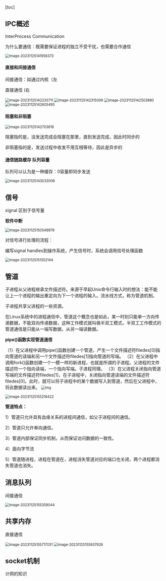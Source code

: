 [toc]

## IPC概述

InterProcess Communication

为什么要通信：既需要保证进程的独立不受干扰，也需要合作通信

<img src="./image/image_11.3%20%E8%BF%9B%E7%A8%8B%E9%97%B4%E9%80%9A%E4%BF%A1IPC/image-20231125141956373.png" alt="image-20231125141956373" style="zoom:80%;" />

#### 直接和间接通信

间接通信：如通过内核（左

直接通信  (右

<img src="./image/image_11.3%20%E8%BF%9B%E7%A8%8B%E9%97%B4%E9%80%9A%E4%BF%A1IPC/image-20231125142235711.png" alt="image-20231125142235711" style="zoom:80%;" />

<img src="./image/image_11.3%20%E8%BF%9B%E7%A8%8B%E9%97%B4%E9%80%9A%E4%BF%A1IPC/image-20231125142315009.png" alt="image-20231125142315009" style="zoom:80%;" />

<img src="./image/image_11.3%20%E8%BF%9B%E7%A8%8B%E9%97%B4%E9%80%9A%E4%BF%A1IPC/image-20231125142503880.png" alt="image-20231125142503880" style="zoom:80%;" />

<img src="./image/image_11.3%20%E8%BF%9B%E7%A8%8B%E9%97%B4%E9%80%9A%E4%BF%A1IPC/image-20231125142605495.png" alt="image-20231125142605495" style="zoom:80%;" />

#### 阻塞和非阻塞

<img src="./image/image_11.3%20%E8%BF%9B%E7%A8%8B%E9%97%B4%E9%80%9A%E4%BF%A1IPC/image-20231125142703616.png" alt="image-20231125142703616" style="zoom:80%;" />

阻塞指的是，没发送完成会阻塞在那里，直到发送完成，因此时同步的

非阻塞指的是，发送过程中收发不用互相等待，因此是异步的

#### 通信链路缓存 队列容量

队列可以认为是一种缓存：0容量即同步发送

<img src="./image/image_11.3%20%E8%BF%9B%E7%A8%8B%E9%97%B4%E9%80%9A%E4%BF%A1IPC/image-20231125143033006.png" alt="image-20231125143033006" style="zoom:80%;" />

## 信号

signal  区别于信号量

**软件中断**

<img src="./image/image_11.3%20%E8%BF%9B%E7%A8%8B%E9%97%B4%E9%80%9A%E4%BF%A1IPC/image-20231125150548979.png" alt="image-20231125150548979" style="zoom:80%;" />

对信号进行处理的流程：

编写signal handles到操作系统，产生信号时，系统会调用信号处理函数

<img src="./image/image_11.3%20%E8%BF%9B%E7%A8%8B%E9%97%B4%E9%80%9A%E4%BF%A1IPC/image-20231125151552144.png" alt="image-20231125151552144" style="zoom:80%;" />

## 管道

子进程从父进程继承文件描述符。来源于早起Unix命令行输入时的想法：能不能让上一个进程的输出重定向为下一个进程的输入。流水线方式，称为管道机制。

子进程共享父进程的一些资源。

在Linux系统中的进程通信中，管道这个概念也是如此，某一时刻只能单一方向传递数据，不能双向传递数据，这种工作模式就叫做半双工模式。半双工工作模式的管道通信是只能从一端写数据，从另一端读数据。

 **pipe()函数实现管道通信**

（1）在父进程中调用pipe()函数创建一个管道，产生一个文件描述符filedes[0]指向管道的读端和另一个文件描述符filedes[1]指向管道的写端。
（2）在父进程中调用fork()函数创建一个一模一样的新进程，也就是所谓的子进程。父进程的文件描述符一个指向读端，一个指向写端。子进程同理。
（3）在父进程关闭指向管道写端的文件描述符filedes[1]，在子进程中，关闭指向管道读端的文件描述符filedes[0]。此时，就可以将子进程中的某个数据写入到管道，然后在父进程中，将此数据读出来。
<img src="https://img-blog.csdnimg.cn/20190505165816384.png?x-oss-process=image/watermark,type_ZmFuZ3poZW5naGVpdGk,shadow_10,text_aHR0cHM6Ly9ibG9nLmNzZG4ubmV0L3N0dWR5aGFyZGk=,size_16,color_FFFFFF,t_70" alt="img" style="zoom:80%;" />

<img src="./image/image_11.3%20%E8%BF%9B%E7%A8%8B%E9%97%B4%E9%80%9A%E4%BF%A1IPC/image-20231125155216422.png" alt="image-20231125155216422" style="zoom:80%;" />

**管道特点：**

1）管道只允许具有血缘关系的进程间通信，如父子进程间的通信。

2）管道只允许单向通信。

3）管道内部保证同步机制，从而保证访问数据的一致性。

4）面向字节流

5）管道随进程，进程在管道在，进程消失管道对应的端口也关闭，两个进程都消失管道也消失。

## 消息队列

间接通信

<img src="./image/image_11.3%20%E8%BF%9B%E7%A8%8B%E9%97%B4%E9%80%9A%E4%BF%A1IPC/image-20231125155359044.png" alt="image-20231125155359044" style="zoom:80%;" />

## 共享内存

直接通信

<img src="./image/image_11.3%20%E8%BF%9B%E7%A8%8B%E9%97%B4%E9%80%9A%E4%BF%A1IPC/image-20231125155717031.png" alt="image-20231125155717031" style="zoom:80%;" />

<img src="./image/image_11.3%20%E8%BF%9B%E7%A8%8B%E9%97%B4%E9%80%9A%E4%BF%A1IPC/image-20231125155937926.png" alt="image-20231125155937926" style="zoom:80%;" />



## socket机制

计网的知识
